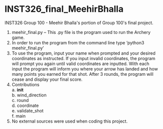 # INST326_final_MeehirBhalla <br />
INST326 Group 100 - Meehir Bhalla's portion of Group 100's final project. <br />
1. meehir_final.py – This .py file is the program used to run the Archery game. <br />
2. In order to run the program from the command line type ‘python3 meehir_final.py’ <br />
3. To use the program, input your name when prompted and your desired coordinates as instructed. If you input invalid coordinates, the program will prompt you again until valid coordinates are inputted. With each input the program will inform you where your arrow has landed and how many points you earned for that shot. After 3 rounds, the program will cease and display your final score. <br />
4. Contributions <br />
      a.	__init__ <br />
      b.	wind_direction <br />
      c.	round <br />
      d.	coordinate <br />
      e.	validate_shot <br />
      f.	main <br />
5. No external sources were used when coding this project.